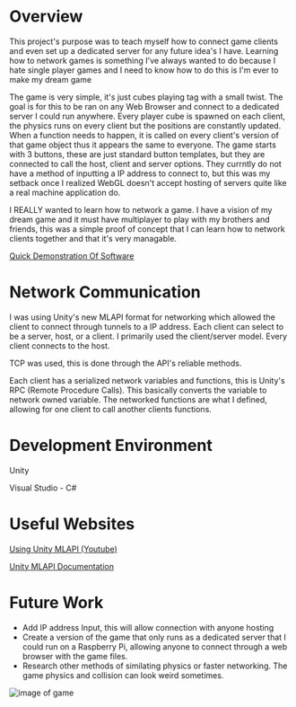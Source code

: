 # Overview

This project's purpose was to teach myself how to connect game clients and even set up a dedicated server for any future idea's I have.
Learning how to network games is something I've always wanted to do because I hate single player games and I need to know how to do this is I'm ever to make my dream game

The game is very simple, it's just cubes playing tag with a small twist. The goal is for this to be ran on any Web Browser and connect to a dedicated server I could run anywhere. Every player cube is spawned on each client, the physics runs on every client but the positions are constantly updated.  When a function needs to happen, it is called on every client's version of that game object thus it appears the same to everyone. The game starts with 3 buttons, these are just standard button templates, but they are connected to call the host, client and server options. They currntly do not have a method of inputting a IP address to connect to, but this was my setback once I realized WebGL doesn't accept hosting of servers quite like a real machine application do.

I REALLY wanted to learn how to network a game. I have a vision of my dream game and it must have multiplayer to play with my brothers and friends, this was a simple proof of concept that I can learn how to network clients together and that it's very managable.

[Quick Demonstration Of Software](https://youtu.be/9gI1GtWZBRg)

# Network Communication

I was using Unity's new MLAPI format for networking which allowed the client to connect through tunnels to a IP address. Each client can select to be a server, host, or a client. I primarily used the client/server model. Every client connects to the host.

TCP was used, this is done through the API's reliable methods. 

Each client has a serialized network variables and functions, this is Unity's RPC (Remote Procedure Calls). This basically converts the variable to network owned variable. The networked functions are what I defined, allowing for one client to call another clients functions.

# Development Environment

Unity

Visual Studio - C#

# Useful Websites

[Using Unity MLAPI (Youtube)](https://www.youtube.com/watch?v=qJMXv5J4wf4&list=PLbxeTux6kwSAseRmJeCyvkANHsI16PoM6&index=1)

[Unity MLAPI Documentation](https://docs-multiplayer.unity3d.com/docs/getting-started/about/index.html)

# Future Work

* Add IP address Input, this will allow connection with anyone hosting
* Create a version of the game that only runs as a dedicated server that I could run on a Raspberry Pi, allowing anyone to connect through a web browser with the game files.
* Research other methods of similating physics or faster networking. The game physics and collision can look weird sometimes. 

![image of game](https://github.com/KoddakJrell/Networking/blob/main/Screenshot%20(318).png)
